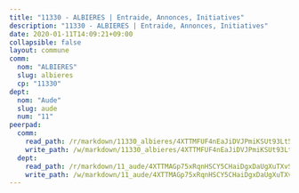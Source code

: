 ```yaml
---
title: "11330 - ALBIERES | Entraide, Annonces, Initiatives"
description: "11330 - ALBIERES | Entraide, Annonces, Initiatives"
date: 2020-01-11T14:09:21+09:00
collapsible: false
layout: commune
comm:
  nom: "ALBIERES"
  slug: albieres
  cp: "11330"
dept:
  nom: "Aude"
  slug: aude
  num: "11"
peerpad:
  comm:
    read_path: /r/markdown/11330_albieres/4XTTMFUF4nEaJiDVJPmiKSUt93Lt5qe1QsSJxLDZ8BYk6vKqz
    write_path: /w/markdown/11330_albieres/4XTTMFUF4nEaJiDVJPmiKSUt93Lt5qe1QsSJxLDZ8BYk6vKqz-K3TgU3aNKP768SuVJHompCcZwgT7MkpJ9hQXGKLfP6XGPFJuN57qx2PrDxKkazt55GspvdGDZ1J9xzzTThzvngqPPmcioE7yXduDQA5UECnBcRxQbgutLa8n2Ba8b1DUThd8U1fN
  dept:
    read_path: /r/markdown/11_aude/4XTTMAGp75xRqnHSCY5CHaiDgxDaUgXuTXvSZDHnY1JdjJiUk
    write_path: /w/markdown/11_aude/4XTTMAGp75xRqnHSCY5CHaiDgxDaUgXuTXvSZDHnY1JdjJiUk-K3TgUenjCPDfs1W21bst2JvrPDW324QBfMvPid11puzXxXGQEeNw9p4QtfnUhSn4LYSwR6UDBQmdr3wFq2CDRGqNz2QynSm58zgCpz2PKP6Y24UTpxW22MudfeZ339ZPKnHm6XTr
---
```



